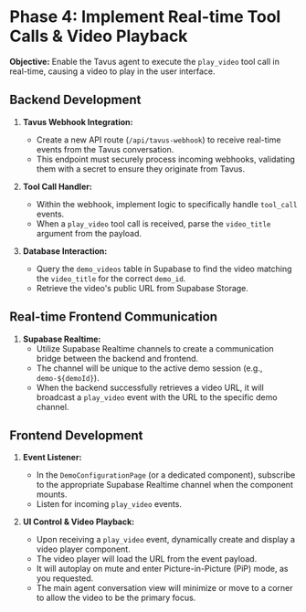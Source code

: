 # Phase 4: Implement Real-time Tool Calls & Video Playback

**Objective:** Enable the Tavus agent to execute the `play_video` tool call in real-time, causing a video to play in the user interface.

## Backend Development

1.  **Tavus Webhook Integration:**
    *   Create a new API route (`/api/tavus-webhook`) to receive real-time events from the Tavus conversation.
    *   This endpoint must securely process incoming webhooks, validating them with a secret to ensure they originate from Tavus.

2.  **Tool Call Handler:**
    *   Within the webhook, implement logic to specifically handle `tool_call` events.
    *   When a `play_video` tool call is received, parse the `video_title` argument from the payload.

3.  **Database Interaction:**
    *   Query the `demo_videos` table in Supabase to find the video matching the `video_title` for the correct `demo_id`.
    *   Retrieve the video's public URL from Supabase Storage.

## Real-time Frontend Communication

1.  **Supabase Realtime:**
    *   Utilize Supabase Realtime channels to create a communication bridge between the backend and frontend.
    *   The channel will be unique to the active demo session (e.g., `demo-${demoId}`).
    *   When the backend successfully retrieves a video URL, it will broadcast a `play_video` event with the URL to the specific demo channel.

## Frontend Development

1.  **Event Listener:**
    *   In the `DemoConfigurationPage` (or a dedicated component), subscribe to the appropriate Supabase Realtime channel when the component mounts.
    *   Listen for incoming `play_video` events.

2.  **UI Control & Video Playback:**
    *   Upon receiving a `play_video` event, dynamically create and display a video player component.
    *   The video player will load the URL from the event payload.
    *   It will autoplay on mute and enter Picture-in-Picture (PiP) mode, as you requested.
    *   The main agent conversation view will minimize or move to a corner to allow the video to be the primary focus.
